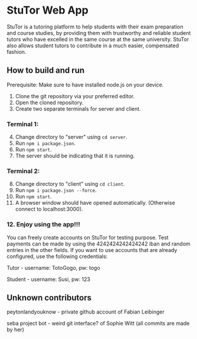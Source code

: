 # StuTor Web App

StuTor is a tutoring platform to help students with their exam preparation and course
studies, by providing them with trustworthy and reliable student tutors who have excelled in
the same course at the same university. StuTor also allows student tutors to contribute in a
much easier, compensated fashion.

## How to build and run

Prerequisite: Make sure to have installed node.js on your device.

1. Clone the git repository via your preferred editor.
2. Open the cloned repository.
3. Create two separate terminals for server and client.

### Terminal 1:
4. Change directory to "server" using `cd server`.
5. Run `npm i package.json`.
6. Run `npm start`.
7. The server should be indicating that it is running.

### Terminal 2:
8. Change directory to "client" using `cd client`.
9. Run `npm i package.json --force`.
10. Run `npm start`.
11. A browser window should have opened automatically. (Otherwise connect to localhost:3000).


### 12. Enjoy using the app!!!

You can freely create accounts on StuTor for testing purpose. Test payments can be made by using the 4242424242424242 iban and random entries in the other fields. If you want to use accounts that are already configured, use the following credentials:

Tutor - username: TotoGogo, pw: togo

Student - username: Susi, pw: 123

## Unknown contributors
peytonlandyouknow - private github account of Fabian Leibinger

seba project bot - weird git interface? of Sophie Witt (all commits are made by her)



